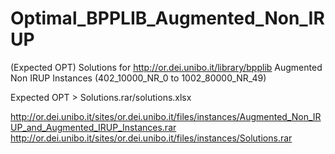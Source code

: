 # Optimal_BPPLIB_Augmented_Non_IRUP
(Expected OPT) Solutions for http://or.dei.unibo.it/library/bpplib Augmented Non IRUP Instances (402_10000_NR_0 to 1002_80000_NR_49)

Expected OPT > Solutions.rar/solutions.xlsx

http://or.dei.unibo.it/sites/or.dei.unibo.it/files/instances/Augmented_Non_IRUP_and_Augmented_IRUP_Instances.rar 
http://or.dei.unibo.it/sites/or.dei.unibo.it/files/instances/Solutions.rar

